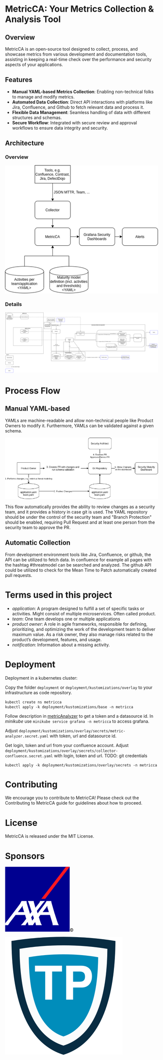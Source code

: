 # MetricCA: Your Metrics Collection & Analysis Tool

## Overview

MetricCA is an open-source tool designed to collect, process, and showcase metrics from various development and documentation tools, assisting in keeping a real-time check over the performance and security aspects of your applications.

## Features

- **Manual YAML-based Metrics Collection**: Enabling non-technical folks to manage and modify metrics.
- **Automated Data Collection**: Direct API interactions with platforms like Jira, Confluence, and Github to fetch relevant data and process it.
- **Flexible Data Management**: Seamless handling of data with different structures and schemas.
- **Secure Workflow**: Integrated with secure review and approval workflows to ensure data integrity and security.

## Architecture
### Overview
![Overview](docs/overview.png)
### Details
![Architecture](docs/architecture.png)

# Process Flow

## Manual YAML-based

YAMLs are machine-readable and allow non-technical people like Product Owners to modify it. Furthermore, YAMLs can be validated against a given schema.

![Picture Process Flow](docs/processFlowManual.png)

This flow automatically provides the ability to review changes as a security team, and it provides a history in case git is used.
The YAML repository should be under the control of the security team and "Branch Protection" should be enabled, requiring Pull Request and at least one person from the security team to approve the PR.

## Automatic Collection

From development environment tools like Jira, Confluence, or github, the API can be utilized to fetch data. In confluence for example all pages with the hashtag #threatmodel can be searched and analyzed. The github API could be utilized to check for the Mean Time to Patch automatically created pull requests.

# Terms used in this project

* *application*: A program designed to fulfill a set of specific tasks or activities. Might consist of multiple microservices. Often called product.
* *team*: One team develops one or multiple applications
* *product owner*:  A role in agile frameworks, responsible for defining, prioritizing, and optimizing the work of the development team to deliver maximum value. As a risk owner, they also manage risks related to the product’s development, features, and usage.
* *notification*: Information about a missing activity.

# Deployment
Deployment in a kubernetes cluster:

Copy the folder `deployment` or `deployment/kustomizations/overlay` to your infrastructure as code repository.

```
kubectl create ns metricca
kubectl apply -k deployment/kustomizations/base -n metricca
```

Follow description in [metricAnalyzer](https://github.com/devsecopsmaturitymodel/metricAnalyzer?tab=readme-ov-file#local-run) to get a token and a datasource id.
In _minikube_ use `minikube service grafana -n metricca` to access grafana.

Adjust `deployment/kustomizations/overlay/secrets/metric-analyzer.secret.yaml` with token, url and datasource id.

Get login, token and url from your confluence account.
Adjust `deployment/kustomizations/overlay/secrets/collector-confluence.secret.yaml` with login, token and url. TODO: git credentials

```
kubectl apply -k deployment/kustomizations/overlay/secrets -n metricca
```


# Contributing

We encourage you to contribute to MetricCA! Please check out the Contributing to MetricCA guide for guidelines about how to proceed.

# License

MetricCA is released under the MIT License.

# Sponsors

![AXA](docs/sponsors/axa.jpg)©

![Timo Pagel IT-Consulting](docs/sponsors/timo-pagel.png)
